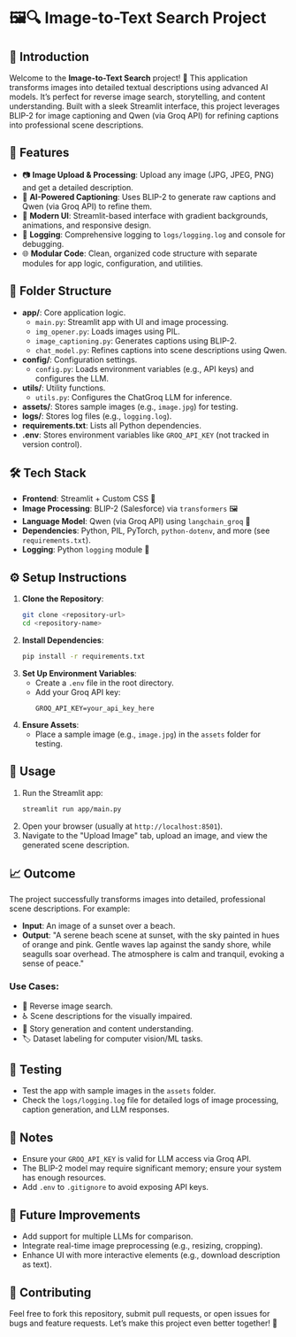 # 🖼️🔍 Image-to-Text Search Project

## 📖 Introduction
Welcome to the **Image-to-Text Search** project! 🎉 This application transforms images into detailed textual descriptions using advanced AI models. It’s perfect for reverse image search, storytelling, and content understanding. Built with a sleek Streamlit interface, this project leverages BLIP-2 for image captioning and Qwen (via Groq API) for refining captions into professional scene descriptions.

## 🌟 Features
- 📷 **Image Upload & Processing**: Upload any image (JPG, JPEG, PNG) and get a detailed description.
- 🧠 **AI-Powered Captioning**: Uses BLIP-2 to generate raw captions and Qwen (via Groq API) to refine them.
- 🎨 **Modern UI**: Streamlit-based interface with gradient backgrounds, animations, and responsive design.
- 📜 **Logging**: Comprehensive logging to `logs/logging.log` and console for debugging.
- 🌐 **Modular Code**: Clean, organized code structure with separate modules for app logic, configuration, and utilities.

## 📂 Folder Structure
- **app/**: Core application logic.
  - `main.py`: Streamlit app with UI and image processing.
  - `img_opener.py`: Loads images using PIL.
  - `image_captioning.py`: Generates captions using BLIP-2.
  - `chat_model.py`: Refines captions into scene descriptions using Qwen.
- **config/**: Configuration settings.
  - `config.py`: Loads environment variables (e.g., API keys) and configures the LLM.
- **utils/**: Utility functions.
  - `utils.py`: Configures the ChatGroq LLM for inference.
- **assets/**: Stores sample images (e.g., `image.jpg`) for testing.
- **logs/**: Stores log files (e.g., `logging.log`).
- **requirements.txt**: Lists all Python dependencies.
- **.env**: Stores environment variables like `GROQ_API_KEY` (not tracked in version control).

## 🛠️ Tech Stack
- **Frontend**: Streamlit + Custom CSS 🎨
- **Image Processing**: BLIP-2 (Salesforce) via `transformers` 🖼️
- **Language Model**: Qwen (via Groq API) using `langchain_groq` 🤖
- **Dependencies**: Python, PIL, PyTorch, `python-dotenv`, and more (see `requirements.txt`).
- **Logging**: Python `logging` module 📜

## ⚙️ Setup Instructions
1. **Clone the Repository**:
   ```bash
   git clone <repository-url>
   cd <repository-name>
   ```
2. **Install Dependencies**:
   ```bash
   pip install -r requirements.txt
   ```
3. **Set Up Environment Variables**:
   - Create a `.env` file in the root directory.
   - Add your Groq API key:
     ```
     GROQ_API_KEY=your_api_key_here
     ```
4. **Ensure Assets**:
   - Place a sample image (e.g., `image.jpg`) in the `assets` folder for testing.

## 🚀 Usage
1. Run the Streamlit app:
   ```bash
   streamlit run app/main.py
   ```
2. Open your browser (usually at `http://localhost:8501`).
3. Navigate to the "Upload Image" tab, upload an image, and view the generated scene description.

## 📈 Outcome
The project successfully transforms images into detailed, professional scene descriptions. For example:
- **Input**: An image of a sunset over a beach.
- **Output**: "A serene beach scene at sunset, with the sky painted in hues of orange and pink. Gentle waves lap against the sandy shore, while seagulls soar overhead. The atmosphere is calm and tranquil, evoking a sense of peace."

### Use Cases:
- 🔎 Reverse image search.
- ♿ Scene descriptions for the visually impaired.
- 📖 Story generation and content understanding.
- 🏷️ Dataset labeling for computer vision/ML tasks.

## 🧪 Testing
- Test the app with sample images in the `assets` folder.
- Check the `logs/logging.log` file for detailed logs of image processing, caption generation, and LLM responses.

## 📝 Notes
- Ensure your `GROQ_API_KEY` is valid for LLM access via Groq API.
- The BLIP-2 model may require significant memory; ensure your system has enough resources.
- Add `.env` to `.gitignore` to avoid exposing API keys.

## 🌟 Future Improvements
- Add support for multiple LLMs for comparison.
- Integrate real-time image preprocessing (e.g., resizing, cropping).
- Enhance UI with more interactive elements (e.g., download description as text).

## 🤝 Contributing
Feel free to fork this repository, submit pull requests, or open issues for bugs and feature requests. Let’s make this project even better together! 🚀